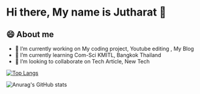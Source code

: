 # Hi there, My name is Jutharat 👋
## 😄 About me
- 🔭 I’m currently working on My coding project, Youtube editing , My Blog
- 🌱 I’m currently learning Com-Sci KMITL, Bangkok Thailand
- 👯 I’m looking to collaborate on Tech Article, New Tech

[![Top Langs](https://github-readme-stats.vercel.app/api/top-langs/?username=farjutharat)](https://github.com/farjutharat/github-readme-stats)

![Anurag's GitHub stats](https://github-readme-stats.vercel.app/api?username=farjutharat&count_private=true)

<!--
**FarJutharat/FarJutharat** is a ✨ _special_ ✨ repository because its `README.md` (this file) appears on your GitHub profile.

Here are some ideas to get you started:

- 🔭 I’m currently working on ...
- 🌱 I’m currently learning ...
- 👯 I’m looking to collaborate on ...
- 🤔 I’m looking for help with ...
- 💬 Ask me about ...
- 📫 How to reach me: ...
- 😄 Pronouns: ...
- ⚡ Fun fact: ...
-->

